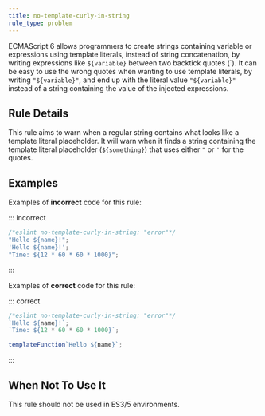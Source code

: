 ```yaml
---
title: no-template-curly-in-string
rule_type: problem
---
```


ECMAScript 6 allows programmers to create strings containing variable or expressions using template literals, instead of string concatenation, by writing expressions like `${variable}` between two backtick quotes (\`). It can be easy to use the wrong quotes when wanting to use template literals, by writing `"${variable}"`, and end up with the literal value `"${variable}"` instead of a string containing the value of the injected expressions.

## Rule Details

This rule aims to warn when a regular string contains what looks like a template literal placeholder. It will warn when it finds a string containing the template literal placeholder (`${something}`) that uses either `"` or `'` for the quotes.

## Examples

Examples of **incorrect** code for this rule:

::: incorrect

```js
/*eslint no-template-curly-in-string: "error"*/
"Hello ${name}!";
'Hello ${name}!';
"Time: ${12 * 60 * 60 * 1000}";
```

:::

Examples of **correct** code for this rule:

::: correct

```js
/*eslint no-template-curly-in-string: "error"*/
`Hello ${name}!`;
`Time: ${12 * 60 * 60 * 1000}`;

templateFunction`Hello ${name}`;
```

:::

## When Not To Use It

This rule should not be used in ES3/5 environments.
